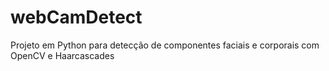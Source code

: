 # webCamDetect
Projeto em Python para detecção de componentes faciais e corporais com OpenCV e Haarcascades
